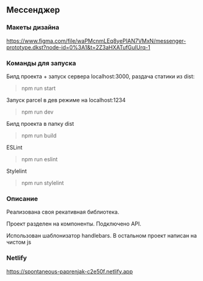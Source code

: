 ## Мессенджер

### Макеты дизайна
https://www.figma.com/file/waPMcnmLEq8yePIAN7VMxN/messenger-prototype.dkst?node-id=0%3A1&t=2Z3aHXATufGuIUrq-1

### Команды для запуска
Билд проекта + запуск сервера localhost:3000, раздача статики из dist:
> npm run start 
> 
Запуск parcel в дев режиме на localhost:1234
>npm run dev
>
Билд проекта в папку dist
>npm run build
> 
ESLint
>npm run eslint
> 
Stylelint
>npm run stylelint
>
### Описание
Реализована своя рекативная библиотека. 

Проект разделен на компоненты.
Подключено API.

Использован шаблонизатор handlebars. В остальном проект написан на чистом js
### Netlify
https://spontaneous-paprenjak-c2e50f.netlify.app
